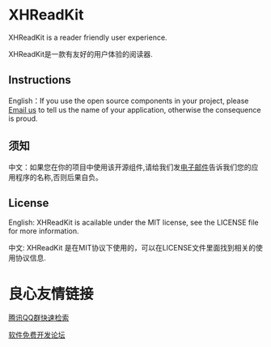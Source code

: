 XHReadKit
=========

XHReadKit is a reader friendly user experience.         

XHReadKit是一款有友好的用户体验的阅读器.

## Instructions
         
English：If you use the open source components in your project, please [Email us](mailto:xhzengAIB@gmail.com?subject=From%20GitHub%20XHReadKit) to tell us the name of your application, otherwise the consequence is proud.

## 须知   
    
中文：如果您在你的项目中使用该开源组件,请给我们发[电子邮件](mailto:xhzengAIB@gmail.com?subject=From%20GitHub%20XHReadKit)告诉我们您的应用程序的名称,否则后果自负。         

## License

English:   XHReadKit is acailable under the MIT license, see the LICENSE file for more information.

中文:      XHReadKit 是在MIT协议下使用的，可以在LICENSE文件里面找到相关的使用协议信息.



 # 良心友情链接

[腾讯QQ群快速检索](http://u.720life.cn/s/8cf73f7c)

[软件免费开发论坛](http://u.720life.cn/s/bbb01dc0)